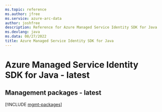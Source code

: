 ```yaml
---
ms.topic: reference
ms.author: jfree
ms.service: azure-arc-data
author: joshfree
description: Reference for Azure Managed Service Identity SDK for Java
ms.devlang: java
ms.data: 08/27/2022
title: Azure Managed Service Identity SDK for Java
---
```

# Azure Managed Service Identity SDK for Java - latest

## Management packages - latest
[!INCLUDE [mgmt-packages](managed-service-identity-mgmt-index.md)]